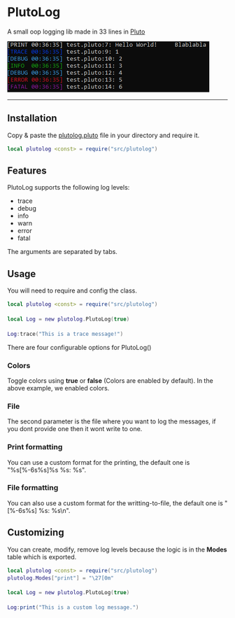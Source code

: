 # PlutoLog
A small oop logging lib made in 33 lines in [Pluto](https://pluto-lang.org/)

![plutolog](plutolog.png)

<hr>

## Installation
Copy & paste the [plutolog.pluto](src/plutolog.pluto) file in your directory and require it.

```lua
local plutolog <const> = require("src/plutolog")
```

## Features
PlutoLog supports the following log levels:

- trace
- debug
- info
- warn
- error
- fatal

The arguments are separated by tabs.

## Usage
You will need to require and config the class.

```lua
local plutolog <const> = require("src/plutolog")

local Log = new plutolog.PlutoLog(true)

Log:trace("This is a trace message!")
```

There are four configurable options for PlutoLog()

### Colors
Toggle colors using **true** or **false** (Colors are enabled by default). In the above example, we enabled colors.

### File
The second parameter is the file where you want to log the messages, if you dont provide one then it wont write to one.

### Print formatting
You can use a custom format for the printing, the default one is "%s[%-6s%s]%s %s: %s".

### File formatting
You can also use a custom format for the writting-to-file, the default one is "[%-6s%s] %s: %s\n".

## Customizing
You can create, modify, remove log levels because the logic is in the **Modes** table which is exported.

```lua
local plutolog <const> = require("src/plutolog")
plutolog.Modes["print"] = "\27[0m"

local Log = new plutolog.PlutoLog(true)

Log:print("This is a custom log message.")
```